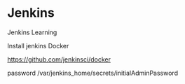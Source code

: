 # Jenkins
Jenkins Learning 

Install jenkins Docker 

https://github.com/jenkinsci/docker

password 
/var/jenkins_home/secrets/initialAdminPassword
